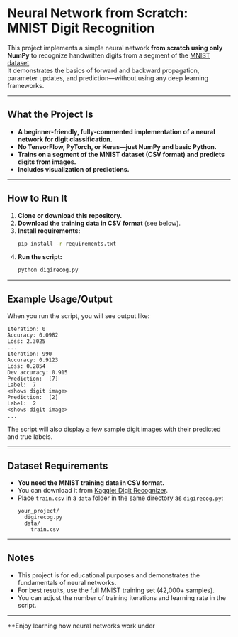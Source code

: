 # Neural Network from Scratch: MNIST Digit Recognition

This project implements a simple neural network **from scratch using only NumPy** to recognize handwritten digits from a segment of the [MNIST dataset](http://yann.lecun.com/exdb/mnist/).  
It demonstrates the basics of forward and backward propagation, parameter updates, and prediction—without using any deep learning frameworks.

---

## What the Project Is

- **A beginner-friendly, fully-commented implementation of a neural network for digit classification.**
- **No TensorFlow, PyTorch, or Keras—just NumPy and basic Python.**
- **Trains on a segment of the MNIST dataset (CSV format) and predicts digits from images.**
- **Includes visualization of predictions.**

---

## How to Run It

1. **Clone or download this repository.**
2. **Download the training data in CSV format** (see below).
3. **Install requirements:**
    ```bash
    pip install -r requirements.txt
    ```
4. **Run the script:**
    ```bash
    python digirecog.py
    ```

---

## Example Usage/Output

When you run the script, you will see output like:

```
Iteration: 0
Accuracy: 0.0982
Loss: 2.3025
...
Iteration: 990
Accuracy: 0.9123
Loss: 0.2854
Dev accuracy: 0.915
Prediction:  [7]
Label:  7
<shows digit image>
Prediction:  [2]
Label:  2
<shows digit image>
...
```

The script will also display a few sample digit images with their predicted and true labels.

---

## Dataset Requirements

- **You need the MNIST training data in CSV format.**
- You can download it from [Kaggle: Digit Recognizer](https://www.kaggle.com/competitions/digit-recognizer/data).
- Place `train.csv` in a `data` folder in the same directory as `digirecog.py`:
    ```
    your_project/
      digirecog.py
      data/
        train.csv
    ```

---

## Notes

- This project is for educational purposes and demonstrates the fundamentals of neural networks.
- For best results, use the full MNIST training set (42,000+ samples).
- You can adjust the number of training iterations and learning rate in the script.

---

**Enjoy learning how neural networks work under